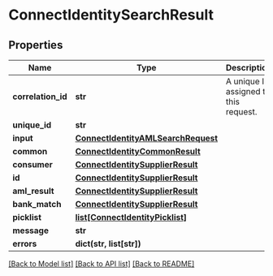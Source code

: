 # ConnectIdentitySearchResult

## Properties
Name | Type | Description | Notes
------------ | ------------- | ------------- | -------------
**correlation_id** | **str** | A unique ID assigned to this request. | [optional] 
**unique_id** | **str** |  | [optional] 
**input** | [**ConnectIdentityAMLSearchRequest**](ConnectIdentityAMLSearchRequest.md) |  | [optional] 
**common** | [**ConnectIdentityCommonResult**](ConnectIdentityCommonResult.md) |  | [optional] 
**consumer** | [**ConnectIdentitySupplierResult**](ConnectIdentitySupplierResult.md) |  | [optional] 
**id** | [**ConnectIdentitySupplierResult**](ConnectIdentitySupplierResult.md) |  | [optional] 
**aml_result** | [**ConnectIdentitySupplierResult**](ConnectIdentitySupplierResult.md) |  | [optional] 
**bank_match** | [**ConnectIdentitySupplierResult**](ConnectIdentitySupplierResult.md) |  | [optional] 
**picklist** | [**list[ConnectIdentityPicklist]**](ConnectIdentityPicklist.md) |  | [optional] 
**message** | **str** |  | [optional] 
**errors** | **dict(str, list[str])** |  | [optional] 

[[Back to Model list]](../README.md#documentation-for-models) [[Back to API list]](../README.md#documentation-for-api-endpoints) [[Back to README]](../README.md)

